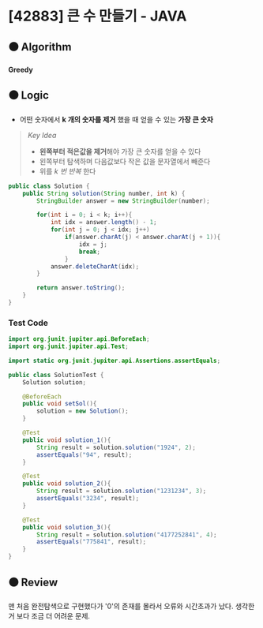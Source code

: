 # [42883] 큰 수 만들기 - JAVA

## :black_circle: Algorithm
**Greedy**

## :black_circle: Logic

- 어떤 숫자에서 **k 개의 숫자를 제거** 했을 때 얻을 수 있는 **가장 큰 숫자**


> _Key Idea_
> - **왼쪽부터 적은값을 제거**해야 가장 큰 숫자를 얻을 수 있다 
> - 왼쪽부터 탐색하며 다음값보다 작은 값을 문자열에서 빼준다
> - 위를 *k 번 반복* 한다

```Java
public class Solution {
    public String solution(String number, int k) {
        StringBuilder answer = new StringBuilder(number);

        for(int i = 0; i < k; i++){
            int idx = answer.length() - 1;
            for(int j = 0; j < idx; j++)
                if(answer.charAt(j) < answer.charAt(j + 1)){
                    idx = j;
                    break;
                }
            answer.deleteCharAt(idx);
        }

        return answer.toString();
    }
}
```

### Test Code

```Java
import org.junit.jupiter.api.BeforeEach;
import org.junit.jupiter.api.Test;

import static org.junit.jupiter.api.Assertions.assertEquals;

public class SolutionTest {
    Solution solution;

    @BeforeEach
    public void setSol(){
        solution = new Solution();
    }

    @Test
    public void solution_1(){
        String result = solution.solution("1924", 2);
        assertEquals("94", result);
    }

    @Test
    public void solution_2(){
        String result = solution.solution("1231234", 3);
        assertEquals("3234", result);
    }

    @Test
    public void solution_3(){
        String result = solution.solution("4177252841", 4);
        assertEquals("775841", result);
    }
}
```

## :black_circle: Review
맨 처음 완전탐색으로 구현했다가 '0'의 존재를 몰라서 
오류와 시간초과가 났다. 생각한거 보다 조금 더 어려운 문제.